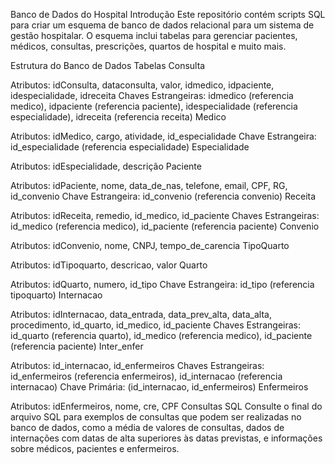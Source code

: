 Banco de Dados do Hospital
Introdução
Este repositório contém scripts SQL para criar um esquema de banco de dados relacional para um sistema de gestão hospitalar. O esquema inclui tabelas para gerenciar pacientes, médicos, consultas, prescrições, quartos de hospital e muito mais.

Estrutura do Banco de Dados
Tabelas
Consulta

Atributos: idConsulta, dataconsulta, valor, idmedico, idpaciente, idespecialidade, idreceita
Chaves Estrangeiras: idmedico (referencia medico), idpaciente (referencia paciente), idespecialidade (referencia especialidade), idreceita (referencia receita)
Medico

Atributos: idMedico, cargo, atividade, id_especialidade
Chave Estrangeira: id_especialidade (referencia especialidade)
Especialidade

Atributos: idEspecialidade, descrição
Paciente

Atributos: idPaciente, nome, data_de_nas, telefone, email, CPF, RG, id_convenio
Chave Estrangeira: id_convenio (referencia convenio)
Receita

Atributos: idReceita, remedio, id_medico, id_paciente
Chaves Estrangeiras: id_medico (referencia medico), id_paciente (referencia paciente)
Convenio

Atributos: idConvenio, nome, CNPJ, tempo_de_carencia
TipoQuarto

Atributos: idTipoquarto, descricao, valor
Quarto

Atributos: idQuarto, numero, id_tipo
Chave Estrangeira: id_tipo (referencia tipoquarto)
Internacao

Atributos: idInternacao, data_entrada, data_prev_alta, data_alta, procedimento, id_quarto, id_medico, id_paciente
Chaves Estrangeiras: id_quarto (referencia quarto), id_medico (referencia medico), id_paciente (referencia paciente)
Inter_enfer

Atributos: id_internacao, id_enfermeiros
Chaves Estrangeiras: id_enfermeiros (referencia enfermeiros), id_internacao (referencia internacao)
Chave Primária: (id_internacao, id_enfermeiros)
Enfermeiros

Atributos: idEnfermeiros, nome, cre, CPF
Consultas SQL
Consulte o final do arquivo SQL para exemplos de consultas que podem ser realizadas no banco de dados, como a média de valores de consultas, dados de internações com datas de alta superiores às datas previstas, e informações sobre médicos, pacientes e enfermeiros.
